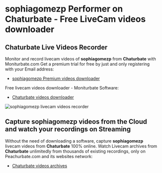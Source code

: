 # sophiagomezp Performer on Chaturbate - Free LiveCam videos downloader

## Chaturbate Live Videos Recorder

Monitor and record livecam videos of **sophiagomezp** from **Chaturbate** with Moniturbate.com
Get a premium trial for free by just and only registering with your Email address:
* [sophiagomezp Premium videos downloader](https://moniturbate.com/request-demo-licence-key.html)

Free livecam videos downloader - Moniturbate Software:
* [Chaturbate videos downloader](https://moniturbate.com/moniturbate-download-software.html)

![sophiagomezp livecam videos recorder](https://peachurnet.com/templates/moniturbate-software.png)


## Capture sophiagomezp videos from the Cloud and watch your recordings on Streaming

Without the need of downloading a software, capture **sophiagomezp** livecam videos from **Chaturbate** 100% online.
Watch Livecam archives from **Chaturbate** unlimitedly from thousands of existing recordings, only on Peachurbate.com and its websites network:
* [Chaturbate videos archives](https://peachurnet.com/)